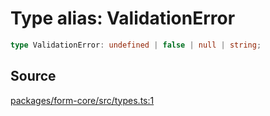 # Type alias: ValidationError

```ts
type ValidationError: undefined | false | null | string;
```

## Source

[packages/form-core/src/types.ts:1](https://github.com/TanStack/form/blob/ada0211684adc85c41587b076e1217390ff5344e/packages/form-core/src/types.ts#L1)
